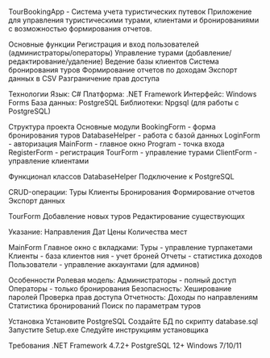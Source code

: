 TourBookingApp - Система учета туристических путевок
Приложение для управления туристическими турами, клиентами и бронированиями с возможностью формирования отчетов.

 Основные функции
Регистрация и вход пользователей (администраторы/операторы)
Управление турами (добавление/редактирование/удаление)
Ведение базы клиентов
Система бронирования туров
Формирование отчетов по доходам
Экспорт данных в CSV
Разграничение прав доступа

 Технологии
Язык: C#
Платформа: .NET Framework
Интерфейс: Windows Forms
База данных: PostgreSQL
Библиотеки: Npgsql (для работы с PostgreSQL)

 Структура проекта
 Основные модули
BookingForm - форма бронирования туров
DatabaseHelper - работа с базой данных
LoginForm - авторизация
MainForm - главное окно
Program - точка входа
RegisterForm - регистрация
TourForm - управление турами
ClientForm - управление клиентами

 Функционал классов
DatabaseHelper
Подключение к PostgreSQL

CRUD-операции:
Туры
Клиенты
Бронирования
Формирование отчетов
Экспорт данных

TourForm 
Добавление новых туров
Редактирование существующих

Указание:
Направления
Дат
Цены
Количества мест

MainForm 
Главное окно с вкладками:
Туры - управление турпакетами
Клиенты - база клиентов
ния - учет броней
Отчеты - статистика доходов
Пользователи - управление аккаунтами (для админов)

 Особенности
Ролевая модель:
Администраторы - полный доступ
Операторы - только бронирования
Безопасность:
Хеширование паролей
Проверка прав доступа
Отчетность:
Доходы по направлениям
Статистика бронирований
Поиск по параметрам туров

 Установка
Установите PostgreSQL
Создайте БД по скрипту database.sql
Запустите Setup.exe
Следуйте инструкциям установщика

 Требования
.NET Framework 4.7.2+
PostgreSQL 12+
Windows 7/10/11
